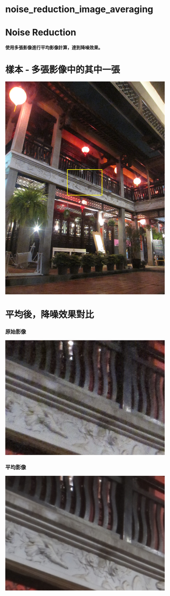# noise_reduction_image_averaging
# Noise Reduction

#### 使用多張影像進行平均影像計算，達到降噪效果。

# 樣本 - 多張影像中的其中一張

![](https://github.com/elviselle/noise_reduction_image_averaging/blob/master/.readme_imgs/IMG_6935.jpg)

# 平均後，降噪效果對比
### 原始影像 

![](https://github.com/elviselle/noise_reduction_image_averaging/blob/master/.readme_imgs/sample.png)

### 平均影像

![](https://github.com/elviselle/noise_reduction_image_averaging/blob/master/.readme_imgs/averaging_result.png)
